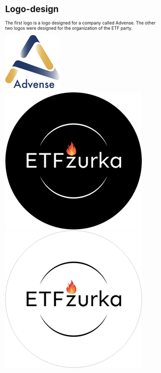 # Logo-design

The first logo is a logo designed for a company called Advense. The other two logos were designed for the organization of the ETF party.

![Example](./AdvenseLogo/konacneVerzije/konacnaVerzija.png)
![Example](./etfZurkaLogo/formati/PNG/crniPNG.png)
![Example](./etfZurkaLogo/formati/PNG/beliOkvirPNG.png)

